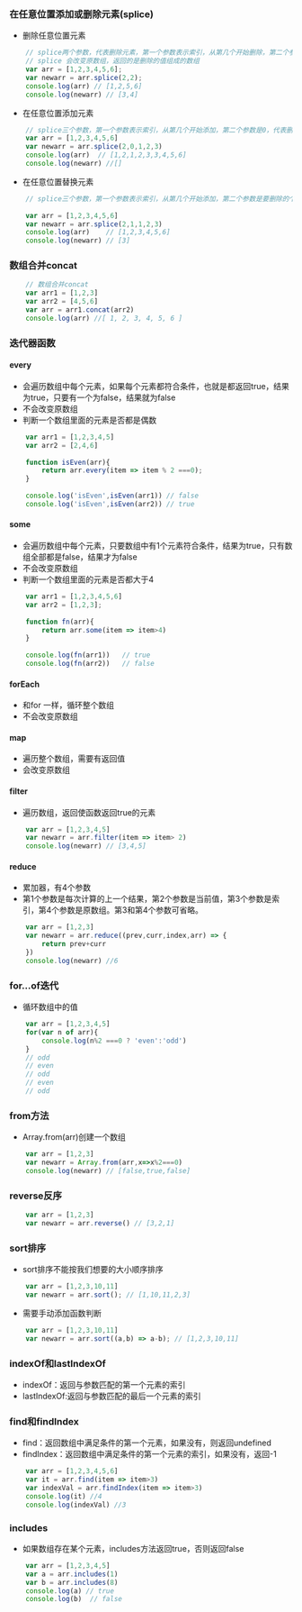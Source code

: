 
### 在任意位置添加或删除元素(splice)

+ 删除任意位置元素
```js
    // splice两个参数，代表删除元素，第一个参数表示索引，从第几个开始删除，第二个参数是要删除的个数。
    // splice 会改变原数组，返回的是删除的值组成的数组
    var arr = [1,2,3,4,5,6];
    var newarr = arr.splice(2,2);
    console.log(arr) // [1,2,5,6]
    console.log(newarr) // [3,4]
```

+ 在任意位置添加元素
```js
    // splice三个参数，第一个参数表示索引，从第几个开始添加，第二个参数是0，代表删除0个元素，剩下参数是要添加的元素。
    var arr = [1,2,3,4,5,6]
    var newarr = arr.splice(2,0,1,2,3)
    console.log(arr)  // [1,2,1,2,3,3,4,5,6]
    console.log(newarr) //[] 
```

+ 在任意位置替换元素
```js
    // splice三个参数，第一个参数表示索引，从第几个开始添加，第二个参数是要删除的个数，剩下参数是要添加的元素。达到替换元素的功能。
    
    var arr = [1,2,3,4,5,6]
    var newarr = arr.splice(2,1,1,2,3)
    console.log(arr)    // [1,2,3,4,5,6]
    console.log(newarr) // [3]
```

### 数组合并concat
```js
    // 数组合并concat
    var arr1 = [1,2,3]
    var arr2 = [4,5,6]
    var arr = arr1.concat(arr2)
    console.log(arr) //[ 1, 2, 3, 4, 5, 6 ]
```

### 迭代器函数
#### every
+ 会遍历数组中每个元素，如果每个元素都符合条件，也就是都返回true，结果为true，只要有一个为false，结果就为false
+ 不会改变原数组
+ 判断一个数组里面的元素是否都是偶数
```js
    var arr1 = [1,2,3,4,5]
    var arr2 = [2,4,6]
    
    function isEven(arr){
        return arr.every(item => item % 2 ===0);
    }
    
    console.log('isEven',isEven(arr1)) // false
    console.log('isEven',isEven(arr2)) // true
```

#### some
+ 会遍历数组中每个元素，只要数组中有1个元素符合条件，结果为true，只有数组全部都是false，结果才为false
+ 不会改变原数组
+ 判断一个数组里面的元素是否都大于4
```js
    var arr1 = [1,2,3,4,5,6]
    var arr2 = [1,2,3];
    
    function fn(arr){
        return arr.some(item => item>4)
    }
    
    console.log(fn(arr1))   // true
    console.log(fn(arr2))   // false
```

#### forEach
+ 和for 一样，循环整个数组
+ 不会改变原数组

#### map
+ 遍历整个数组，需要有返回值
+ 会改变原数组

#### filter
+ 遍历数组，返回使函数返回true的元素
```js
    var arr = [1,2,3,4,5]
    var newarr = arr.filter(item => item> 2)
    console.log(newarr) // [3,4,5]
```

#### reduce
+ 累加器，有4个参数
+ 第1个参数是每次计算的上一个结果，第2个参数是当前值，第3个参数是索引，第4个参数是原数组。第3和第4个参数可省略。
```js
    var arr = [1,2,3]
    var newarr = arr.reduce((prev,curr,index,arr) => {
        return prev+curr
    })
    console.log(newarr) //6
```

### for...of迭代
+ 循环数组中的值
```js
    var arr = [1,2,3,4,5]
    for(var n of arr){
        console.log(n%2 ===0 ? 'even':'odd')
    }
    // odd
    // even
    // odd
    // even
    // odd
```

### from方法
+ Array.from(arr)创建一个数组
```js
    var arr = [1,2,3]
    var newarr = Array.from(arr,x=>x%2===0)
    console.log(newarr) // [false,true,false]
```

### reverse反序
```js
    var arr = [1,2,3]
    var newarr = arr.reverse() // [3,2,1]
```

### sort排序
+ sort排序不能按我们想要的大小顺序排序
```js
    var arr = [1,2,3,10,11]
    var newarr = arr.sort(); // [1,10,11,2,3]
```
+ 需要手动添加函数判断
```js
    var arr = [1,2,3,10,11]
    var newarr = arr.sort((a,b) => a-b); // [1,2,3,10,11]
```

### indexOf和lastIndexOf
+ indexOf：返回与参数匹配的第一个元素的索引
+ lastIndexOf:返回与参数匹配的最后一个元素的索引

### find和findIndex
+ find：返回数组中满足条件的第一个元素，如果没有，则返回undefined
+ findIndex：返回数组中满足条件的第一个元素的索引，如果没有，返回-1
```js
    var arr = [1,2,3,4,5,6]
    var it = arr.find(item => item>3)
    var indexVal = arr.findIndex(item => item>3)
    console.log(it) //4 
    console.log(indexVal) //3
```

### includes
+ 如果数组存在某个元素，includes方法返回true，否则返回false
```js
    var arr = [1,2,3,4,5]
    var a = arr.includes(1)
    var b = arr.includes(8)
    console.log(a) // true
    console.log(b)  // false
```
